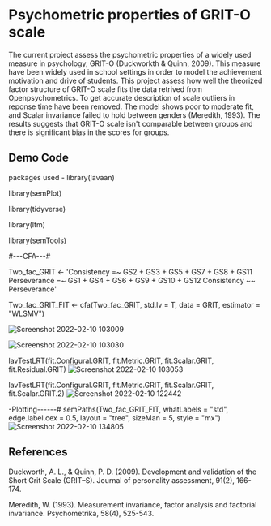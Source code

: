 
# Psychometric properties of GRIT-O scale

The current project assess the psychometric properties of a widely used 
measure in psychology, GRIT-O (Duckworkth & Quinn, 2009). This measure have been widely used in school settings in order to model the achievement motivation and drive of students. 
This project assess how well the theorized factor structure of GRIT-O scale fits the data retrived from Openpsychometrics. 
To get accurate description of scale outliers in reponse time have been removed. The model shows 
poor to moderate fit, and Scalar invariance failed to hold between genders (Meredith, 1993). The results suggests that GRIT-O scale isn't comparable between groups and 
there is significant bias in the scores for groups. 



## Demo Code 
packages used - 
library(lavaan)

library(semPlot)

library(tidyverse)

library(ltm)

library(semTools)

#---CFA---# 

Two_fac_GRIT <- 'Consistency =~ GS2 + GS3 + GS5 + GS7 + GS8 + GS11
                 Perseverance =~ GS1 + GS4 + GS6 + GS9 + GS10 + GS12
                 Consistency ~~ Perseverance'

Two_fac_GRIT_FIT <- cfa(Two_fac_GRIT, std.lv = T, data = GRIT, estimator = "WLSMV")

![Screenshot 2022-02-10 103009](https://user-images.githubusercontent.com/96023170/153365025-e689a28c-07f3-47c4-8bcd-03364dd6d4f5.png)

![Screenshot 2022-02-10 103030](https://user-images.githubusercontent.com/96023170/153365320-2137a59c-4541-41b6-99c2-3cb30d15b927.png)

lavTestLRT(fit.Configural.GRIT, fit.Metric.GRIT, fit.Scalar.GRIT, fit.Residual.GRIT)
 ![Screenshot 2022-02-10 103053](https://user-images.githubusercontent.com/96023170/153365657-c96e1ef1-e51e-4671-b87e-042e4a6aebde.png)


lavTestLRT(fit.Configural.GRIT, fit.Metric.GRIT, fit.Scalar.GRIT, fit.Scalar.GRIT.2)
![Screenshot 2022-02-10 122442](https://user-images.githubusercontent.com/96023170/153365682-7f41be97-dfde-48ad-ba11-273e6435a5e5.png)

-Plotting------#
semPaths(Two_fac_GRIT_FIT, whatLabels = "std", edge.label.cex = 0.5, layout = "tree",
         sizeMan = 5, style = "mx")
![Screenshot 2022-02-10 134805](https://user-images.githubusercontent.com/96023170/153365917-2b8a89bb-92f0-4be2-9c2b-32f97e3c19c5.png)


## References

 Duckworth, A. L., & Quinn, P. D. (2009). Development and validation of the Short Grit Scale (GRIT–S). Journal of personality assessment, 91(2), 166-174.

 Meredith, W. (1993). Measurement invariance, factor analysis and factorial invariance. Psychometrika, 58(4), 525-543.
